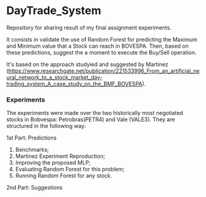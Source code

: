 # DayTrade_System

Repository for sharing result of my final assignment experiments.

It consists in validate the use of Random Forest for predicting the Maximum and Minimum value that a Stock can reach in BOVESPA. Then, based on these predictions, suggest the a moment to execute the Buy/Sell operation.

It's based on the approach studyied and suggested by Martinez (https://www.researchgate.net/publication/221533996_From_an_artificial_neural_network_to_a_stock_market_day-trading_system_A_case_study_on_the_BMF_BOVESPA).

### Experiments

The experiments were made over the two historically most negotiated stocks in Bobvespa: Petrobras(PETR4) and Vale (VALE3). They are structured in the following way:

1st Part: Predictions
  1. Benchmarks;
  2. Martinez Experiment Reproduction;
  3. Improving the proposed MLP;
  4. Evaluating Random Forest for this problem;
  5. Running Random Forest for any stock.

2nd Part: Suggestions
